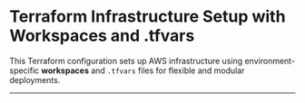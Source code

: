 # Terraform Infrastructure Setup with Workspaces and .tfvars

This Terraform configuration sets up AWS infrastructure using environment-specific **workspaces** and `.tfvars` files for flexible and modular deployments.

---
